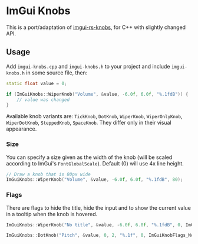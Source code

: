 # ImGui Knobs
This is a port/adaptation of [imgui-rs-knobs](https://github.com/DGriffin91/imgui-rs-knobs), for C++ with slightly changed API.

## Usage
Add `imgui-knobs.cpp` and `imgui-knobs.h` to your project and include `imgui-knobs.h` in some source file, then:

```cpp
static float value = 0;

if (ImGuiKnobs::WiperKnob("Volume", &value, -6.0f, 6.0f, "%.1fdB")) {
    // value was changed
}
```

Available knob variants are: `TickKnob`, `DotKnob`, `WiperKnob`, `WiperOnlyKnob`, `WiperDotKnob`, `SteppedKnob`, `SpaceKnob`. They differ only in their visual appearance.

### Size
You can specify a size given as the width of the knob (will be scaled according to ImGui's `FontGlobalScale`). Default (0) will use 4x line height.

```cpp
// Draw a knob that is 80px wide
ImGuiKnobs::WiperKnob("Volume", &value, -6.0f, 6.0f, "%.1fdB", 80);
```

### Flags
There are flags to hide the title, hide the input and to show the current value in a tooltip when the knob is hovered.

```cpp
ImGuiKnobs::WiperKnob("No title", &value, -6.0f, 6.0f, "%.1fdB", 0, ImGuiKnobFlags_NoTitle);

ImGuiKnobs::DotKnob("Pitch", &value, 0, 2, "%.1f", 0, ImGuiKnobFlags_NoInput | ImGuiKnobFlags_NoTitle | ImGuiKnobFlags_ValueTooltip);
```



